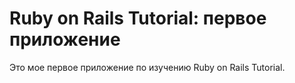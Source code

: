 # Ruby on Rails Tutorial: первое приложение

Это мое первое приложение по изучению Ruby on Rails Tutorial.